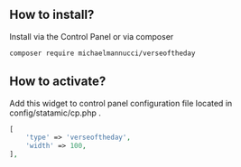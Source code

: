 ## How to install?

Install via the Control Panel or via composer

```bash
composer require michaelmannucci/verseoftheday
```

## How to activate?
Add this widget to control panel configuration file located in config/statamic/cp.php .

```php
[
	'type' => 'verseoftheday',
	'width' => 100,
],
```
